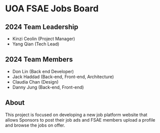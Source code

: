 # UOA FSAE Jobs Board

## 2024 Team Leadership

- Kinzi Ceolin (Project Manager)
- Yang Qian (Tech Lead)

## 2024 Team Members
- Don Lin (Back end Developer)
- Jack Haddad (Back-end, Front-end, Architecture)
- Claudia Chan (Design)
- Danny Jung (Back-end, Front-end)
## About

This project is focused on developing a new job platform website that allows Sponsors to post their job ads and FSAE members upload a profile and browse the jobs on offer.
